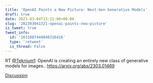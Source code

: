 ```yaml
---
title: 'OpenAI Paints a New Picture: Next-Gen Generative Models'
draft: true
date: 2023-03-04T13:21:00+00:00
slug: '202303041321-openai-paints-new-picture'
is_tweet: true
tweet_info:
  id: '1631887444848316416'
  type: 'retweet'
  is_thread: False
---
```




RT [@Teknium1](https://x.com/Teknium1): OpenAI is creating an entirely new class of generative models for images.. <https://arxiv.org/abs/2303.01469>

[Discussion](https://x.com/sytelus/status/1631887444848316416)
